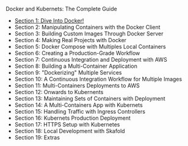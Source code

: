 Docker and Kubernets: The Complete Guide

- [Section  1: Dive Into Docker!]([https://github.com/marodrigues20/udemy_java/tree/main/JavaSpring%26ApacheKafkaBootcamp-BasicToComplete/Sections/Section-01](https://github.com/marodrigues20/udemy_devops/blob/main/Docker_Kubernets_CompleteGuide/Sections/section_1/01/diagrams.xml))
- Section  2: Manipulating Containers with the Docker Client
- Section  3: Building Custom Images Through Docker Server
- Section  4: Making Real Projects with Docker
- Section  5: Docker Compose with Multiples Local Containers
- Section  6: Creating a Production-Grade Workflow
- Section  7: Continuous Integration and Deployment with AWS
- Section  8: Building a Multi-Container Application
- Section  9: "Dockerizing" Multiple Services
- Section 10: A Continuous Integration Workflow for Multiple Images
- Section 11: Multi-Containers Deployments to AWS
- Section 12: Onwards to Kubernents
- Section 13: Maintaining Sets of Containers with Deployment
- Section 14: A Multi-Containers App with Kubernets
- Section 15: Handling Traffic with Ingress Controllers
- Section 16: Kubernets Production Deployment
- Section 17: HTTPS Setup with Kubernetes 
- Section 18: Local Development with Skafold
- Section 19: Extras
